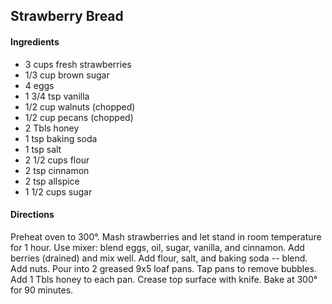 ## Strawberry Bread

#### Ingredients

* 3 cups fresh strawberries
* 1/3 cup brown sugar
* 4 eggs
* 1 3/4 tsp vanilla
* 1/2 cup walnuts (chopped)
* 1/2 cup pecans (chopped)
* 2 Tbls honey
* 1 tsp baking soda
* 1 tsp salt
* 2 1/2 cups flour
* 2 tsp cinnamon
* 2 tsp allspice
* 1 1/2 cups sugar

#### Directions

Preheat oven to 300°.
Mash strawberries and let stand in room temperature for 1 hour.
Use mixer: blend eggs, oil, sugar, vanilla, and cinnamon.
Add berries (drained) and mix well.
Add flour, salt, and baking soda -- blend.
Add nuts.
Pour into 2 greased 9x5 loaf pans.
Tap pans to remove bubbles.
Add 1 Tbls honey to each pan.
Crease top surface with knife.
Bake at 300° for 90 minutes.
